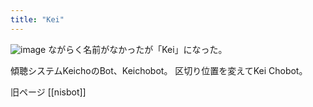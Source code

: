 ```yaml
---
title: "Kei"
---
```


![image](https://gyazo.com/4cd6d3bfb0ca4eb929a49ed2da699e9a/thumb/1000)
ながらく名前がなかったが「Kei」になった。

傾聴システムKeichoのBot、Keichobot。
区切り位置を変えてKei Chobot。

旧ページ [[nisbot]]
